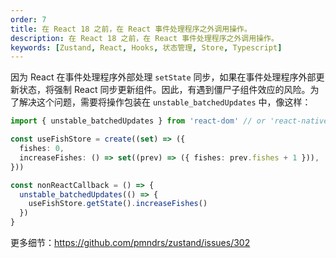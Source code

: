 ```yaml
---
order: 7
title: 在 React 18 之前，在 React 事件处理程序之外调用操作。
description: 在 React 18 之前，在 React 事件处理程序之外调用操作。
keywords: [Zustand, React, Hooks, 状态管理, Store, Typescript]
---
```


因为 React 在事件处理程序外部处理 `setState` 同步，如果在事件处理程序外部更新状态，将强制 React 同步更新组件。因此，有遇到僵尸子组件效应的风险。为了解决这个问题，需要将操作包装在 `unstable_batchedUpdates` 中，像这样：

```ts
import { unstable_batchedUpdates } from 'react-dom' // or 'react-native'

const useFishStore = create((set) => ({
  fishes: 0,
  increaseFishes: () => set((prev) => ({ fishes: prev.fishes + 1 })),
}))

const nonReactCallback = () => {
  unstable_batchedUpdates(() => {
    useFishStore.getState().increaseFishes()
  })
}
```

更多细节：<https://github.com/pmndrs/zustand/issues/302>
